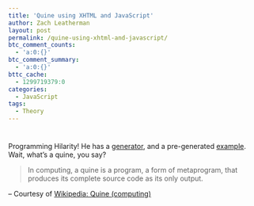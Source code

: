 ```yaml
---
title: 'Quine using XHTML and JavaScript'
author: Zach Leatherman
layout: post
permalink: /quine-using-xhtml-and-javascript/
btc_comment_counts:
  - 'a:0:{}'
btc_comment_summary:
  - 'a:0:{}'
bttc_cache:
  - 1299719379:0
categories:
  - JavaScript
tags:
  - Theory
---
```

# 

Programming Hilarity! He has a [generator][1], and a pre-generated [example][2]. Wait, what’s a quine, you say?

 [1]: http://www.xn--kllberg-5wa.net/quine/quinegen.html
 [2]: http://xn--kllberg-5wa.net/quine/quine.html

> In computing, a quine is a program, a form of metaprogram, that produces its complete source code as its only output.

– Courtesy of [Wikipedia: Quine (computing)][3]

 [3]: http://en.wikipedia.org/wiki/Quine_(computing)